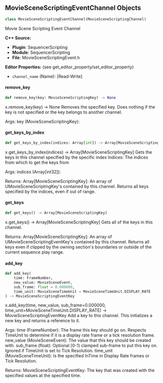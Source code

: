 ## MovieSceneScriptingEventChannel Objects

```python
class MovieSceneScriptingEventChannel(MovieSceneScriptingChannel)
```

Movie Scene Scripting Event Channel

**C++ Source:**

- **Plugin**: SequencerScripting
- **Module**: SequencerScripting
- **File**: MovieSceneScriptingEvent.h

**Editor Properties:** (see get_editor_property/set_editor_property)

- ``channel_name`` (Name):  [Read-Write]

<a id="unreal.MovieSceneScriptingEventChannel.remove_key"></a>

#### remove_key

```python
def remove_key(key: MovieSceneScriptingKey) -> None
```

x.remove_key(key) -> None
Removes the specified key. Does nothing if the key is not specified or the key belongs to another channel.

Args:
    key (MovieSceneScriptingKey):

<a id="unreal.MovieSceneScriptingEventChannel.get_keys_by_index"></a>

#### get_keys_by_index

```python
def get_keys_by_index(indices: Array[int]) -> Array[MovieSceneScriptingKey]
```

x.get_keys_by_index(indices) -> Array[MovieSceneScriptingKey]
Gets the keys in this channel specified by the specific index
Indices: The indices from which to get the keys from

Args:
    indices (Array[int32]): 

Returns:
    Array[MovieSceneScriptingKey]: An array of UMovieSceneScriptingKey's contained by this channel. Returns all keys specified by the indices, even if out of range.

<a id="unreal.MovieSceneScriptingEventChannel.get_keys"></a>

#### get_keys

```python
def get_keys() -> Array[MovieSceneScriptingKey]
```

x.get_keys() -> Array[MovieSceneScriptingKey]
Gets all of the keys in this channel.

Returns:
    Array[MovieSceneScriptingKey]: An array of UMovieSceneScriptingEventKey's contained by this channel. Returns all keys even if clipped by the owning section's boundaries or outside of the current sequence play range.

<a id="unreal.MovieSceneScriptingEventChannel.add_key"></a>

#### add_key

```python
def add_key(
    time: FrameNumber,
    new_value: MovieSceneEvent,
    sub_frame: float = 0.000000,
    time_unit: MovieSceneTimeUnit = MovieSceneTimeUnit.DISPLAY_RATE
) -> MovieSceneScriptingEventKey
```

x.add_key(time, new_value, sub_frame=0.000000, time_unit=MovieSceneTimeUnit.DISPLAY_RATE) -> MovieSceneScriptingEventKey
Add a key to this channel. This initializes a new key and returns a reference to it.

Args:
    time (FrameNumber): The frame this key should go on. Respects TimeUnit to determine if it is a display rate frame or a tick resolution frame.
    new_value (MovieSceneEvent): The value that this key should be created with.
    sub_frame (float): Optional [0-1) clamped sub-frame to put this key on. Ignored if TimeUnit is set to Tick Resolution.
    time_unit (MovieSceneTimeUnit): Is the specified InTime in Display Rate frames or Tick Resolution.

Returns:
    MovieSceneScriptingEventKey: The key that was created with the specified values at the specified time.

<a id="unreal.MovieSceneScriptingFloatKey"></a>